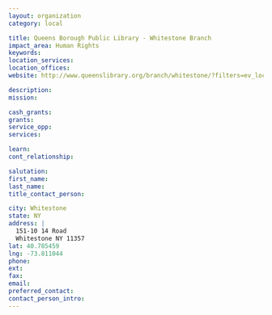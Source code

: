 ```yaml
---
layout: organization
category: local

title: Queens Borough Public Library - Whitestone Branch
impact_area: Human Rights
keywords: 
location_services: 
location_offices: 
website: http://www.queenslibrary.org/branch/whitestone/?filters=ev_loc:95800000

description: 
mission: 

cash_grants: 
grants: 
service_opp: 
services: 

learn: 
cont_relationship: 

salutation: 
first_name: 
last_name: 
title_contact_person: 

city: Whitestone
state: NY
address: |
  151-10 14 Road  
  Whitestone NY 11357
lat: 40.785459
lng: -73.811044
phone: 
ext: 
fax: 
email: 
preferred_contact: 
contact_person_intro: 
---
```


